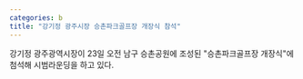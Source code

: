 ```yaml
---
categories: b
title: "강기정 광주시장 승촌파크골프장 개장식 참석"
---
```

강기정 광주광역시장이 23일 오전 남구 승촌공원에 조성된 "승촌파크골프장 개장식"에 첨석해 시범라운딩을 하고 있다.